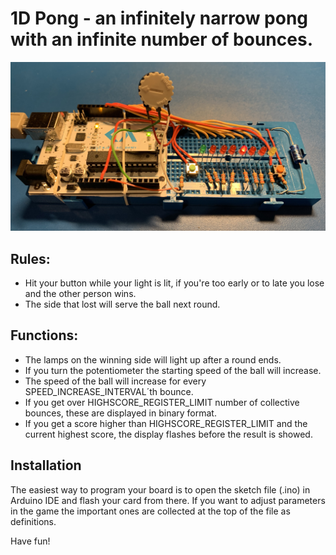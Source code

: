 # 1D Pong - an infinitely narrow pong with an infinite number of bounces.

![Image of the game](game.jpg)

## Rules:
 - Hit your button while your light is lit, if you're too early or to late you lose and the other person wins.
 - The side that lost will serve the ball next round.
## Functions:
 - The lamps on the winning side will light up after a round ends.
 - If you turn the potentiometer the starting speed of the ball will increase.
 - The speed of the ball will increase for every SPEED_INCREASE_INTERVAL´th bounce.
 - If you get over HIGHSCORE_REGISTER_LIMIT number of collective bounces, these are displayed in binary
   format.
 - If you get a score higher than HIGHSCORE_REGISTER_LIMIT and the current highest score, the display
   flashes before the result is showed.

## Installation
The easiest way to program your board is to open the sketch file (.ino) in Arduino IDE and flash your card from there. If you want to adjust parameters in the game the important ones are collected at the top of the file as definitions.

Have fun!
